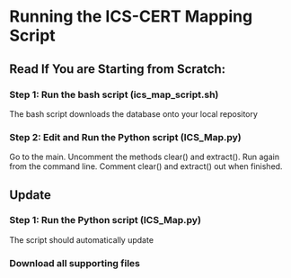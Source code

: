 # Running the ICS-CERT Mapping Script
## Read If You are Starting from Scratch:
### Step 1: Run the bash script (ics_map_script.sh)
The bash script downloads the database onto your local repository
### Step 2: Edit and Run the Python script (ICS_Map.py)
Go to the main. Uncomment the methods clear() and extract(). Run again from the command line. Comment clear() and extract() out when finished.


## Update
### Step 1: Run the Python script (ICS_Map.py)
The script should automatically update
### Download all supporting files
